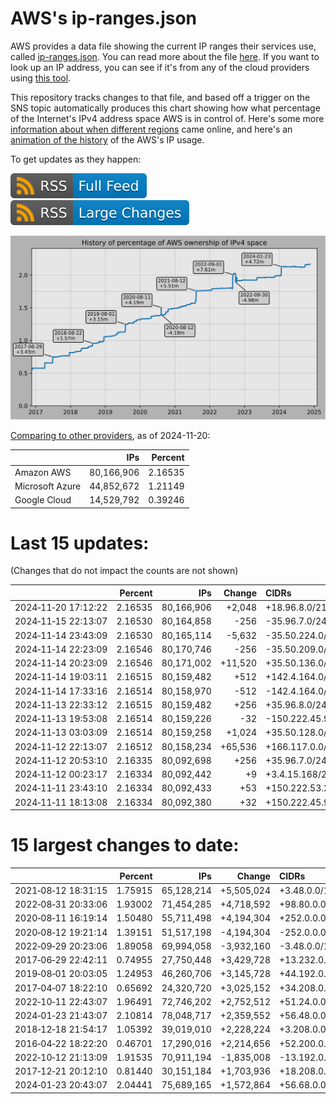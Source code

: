 # AWS's ip-ranges.json

AWS provides a data file showing the current IP ranges their
services use, called [ip-ranges.json](https://ip-ranges.amazonaws.com/ip-ranges.json).
You can read more about the file [here](https://docs.aws.amazon.com/general/latest/gr/aws-ip-ranges.html).
If you want to look up an IP address, you can see if it's from any of the cloud providers using [this tool](https://cloud-ips.s3-us-west-2.amazonaws.com/index.html).

This repository tracks changes to that file, and based off a trigger on the SNS 
topic automatically produces this chart showing how what percentage of the 
Internet's IPv4 address space AWS is in control of.  Here's some 
more [information about when different regions](announces.md) came 
online, and here's an [animation of the history](https://youtu.be/Su25yl7eol8) 
of the AWS's IP usage.

To get updates as they happen:

[![RSS Icon (Full Feed)](images/rss_badge.svg)](https://raw.githubusercontent.com/seligman/aws-ip-ranges/master/rss.xml)
[![RSS Icon (Large Changes)](images/rss_badge_partial.svg)](https://raw.githubusercontent.com/seligman/aws-ip-ranges/master/rss_big_changes.xml)

![History of AWS](history_count.svg)

[Comparing to other providers](https://github.com/seligman/cloud_sizes), as of 2024-11-20:

| | IPs | Percent |
| --- | ---: | ---: |
| Amazon AWS | 80,166,906 | 2.16535 |
| Microsoft Azure | 44,852,672 | 1.21149 |
| Google Cloud | 14,529,792 | 0.39246 |


# Last 15 updates:

(Changes that do not impact the counts are not shown)

| | Percent | IPs | Change | CIDRs |
| :--- | ---: | ---: | ---: | :--- |
| 2024&#8209;11&#8209;20&nbsp;17:12:22 | 2.16535 | 80,166,906 | +2,048 | +18.96.8.0/21 |
| 2024&#8209;11&#8209;15&nbsp;22:13:07 | 2.16530 | 80,164,858 | -256 | -35.96.7.0/24 |
| 2024&#8209;11&#8209;14&nbsp;23:43:09 | 2.16530 | 80,165,114 | -5,632 | -35.50.224.0/21,&nbsp;-35.50.136.0/22,&nbsp;-35.50.140.0/23,&nbsp;... |
| 2024&#8209;11&#8209;14&nbsp;22:23:09 | 2.16546 | 80,170,746 | -256 | -35.50.209.0/24 |
| 2024&#8209;11&#8209;14&nbsp;20:23:09 | 2.16546 | 80,171,002 | +11,520 | +35.50.136.0/21,&nbsp;+35.50.208.0/21,&nbsp;+35.50.224.0/21,&nbsp;... |
| 2024&#8209;11&#8209;14&nbsp;19:03:11 | 2.16515 | 80,159,482 | +512 | +142.4.164.0/23 |
| 2024&#8209;11&#8209;14&nbsp;17:33:16 | 2.16514 | 80,158,970 | -512 | -142.4.164.0/23 |
| 2024&#8209;11&#8209;13&nbsp;22:33:12 | 2.16515 | 80,159,482 | +256 | +35.96.8.0/24 |
| 2024&#8209;11&#8209;13&nbsp;19:53:08 | 2.16514 | 80,159,226 | -32 | -150.222.45.96/27 |
| 2024&#8209;11&#8209;13&nbsp;03:03:09 | 2.16514 | 80,159,258 | +1,024 | +35.50.128.0/22 |
| 2024&#8209;11&#8209;12&nbsp;22:13:07 | 2.16512 | 80,158,234 | +65,536 | +166.117.0.0/16 |
| 2024&#8209;11&#8209;12&nbsp;20:53:10 | 2.16335 | 80,092,698 | +256 | +35.96.7.0/24 |
| 2024&#8209;11&#8209;12&nbsp;00:23:17 | 2.16334 | 80,092,442 | +9 | +3.4.15.168/29,&nbsp;+3.4.12.54/32 |
| 2024&#8209;11&#8209;11&nbsp;23:43:10 | 2.16334 | 80,092,433 | +53 | +150.222.53.224/27,&nbsp;+3.4.15.152/29,&nbsp;+3.4.15.160/29,&nbsp;... |
| 2024&#8209;11&#8209;11&nbsp;18:13:08 | 2.16334 | 80,092,380 | +32 | +150.222.45.96/27 |


# 15 largest changes to date:

| | Percent | IPs | Change | CIDRs |
| :--- | ---: | ---: | ---: | :--- |
| 2021&#8209;08&#8209;12&nbsp;18:31:15 | 1.75915 | 65,128,214 | +5,505,024 | +3.48.0.0/12,&nbsp;+35.96.0.0/12,&nbsp;+3.152.0.0/13,&nbsp;... |
| 2022&#8209;08&#8209;31&nbsp;20:33:06 | 1.93002 | 71,454,285 | +4,718,592 | +98.80.0.0/12,&nbsp;+184.32.0.0/12,&nbsp;+13.184.0.0/13,&nbsp;... |
| 2020&#8209;08&#8209;11&nbsp;16:19:14 | 1.50480 | 55,711,498 | +4,194,304 | +252.0.0.0/10 |
| 2020&#8209;08&#8209;12&nbsp;19:21:14 | 1.39151 | 51,517,198 | -4,194,304 | -252.0.0.0/10 |
| 2022&#8209;09&#8209;29&nbsp;20:23:06 | 1.89058 | 69,994,058 | -3,932,160 | -3.48.0.0/12,&nbsp;-35.96.0.0/12,&nbsp;-3.240.0.0/13,&nbsp;... |
| 2017&#8209;06&#8209;29&nbsp;22:42:11 | 0.74955 | 27,750,448 | +3,429,728 | +13.232.0.0/13,&nbsp;+34.240.0.0/13,&nbsp;+35.168.0.0/13,&nbsp;... |
| 2019&#8209;08&#8209;01&nbsp;20:03:05 | 1.24953 | 46,260,706 | +3,145,728 | +44.192.0.0/10,&nbsp;-3.192.0.0/12 |
| 2017&#8209;04&#8209;07&nbsp;18:22:10 | 0.65692 | 24,320,720 | +3,025,152 | +34.208.0.0/12,&nbsp;+34.224.0.0/12,&nbsp;+13.58.0.0/15,&nbsp;... |
| 2022&#8209;10&#8209;11&nbsp;22:43:07 | 1.96491 | 72,746,202 | +2,752,512 | +51.24.0.0/13,&nbsp;+57.104.0.0/13,&nbsp;+51.20.0.0/14,&nbsp;... |
| 2024&#8209;01&#8209;23&nbsp;21:43:07 | 2.10814 | 78,048,717 | +2,359,552 | +56.48.0.0/13,&nbsp;+16.28.0.0/14,&nbsp;+16.64.0.0/14,&nbsp;... |
| 2018&#8209;12&#8209;18&nbsp;21:54:17 | 1.05392 | 39,019,010 | +2,228,224 | +3.208.0.0/12,&nbsp;+3.224.0.0/12,&nbsp;+13.48.0.0/15 |
| 2016&#8209;04&#8209;22&nbsp;18:22:20 | 0.46701 | 17,290,016 | +2,214,656 | +52.200.0.0/13,&nbsp;+52.208.0.0/13,&nbsp;+52.36.0.0/14,&nbsp;... |
| 2022&#8209;10&#8209;12&nbsp;21:13:09 | 1.91535 | 70,911,194 | -1,835,008 | -13.192.0.0/13,&nbsp;-16.28.0.0/14,&nbsp;-40.172.0.0/14,&nbsp;... |
| 2017&#8209;12&#8209;21&nbsp;20:12:10 | 0.81440 | 30,151,184 | +1,703,936 | +18.208.0.0/13,&nbsp;+18.204.0.0/14,&nbsp;+18.224.0.0/14,&nbsp;... |
| 2024&#8209;01&#8209;23&nbsp;20:43:07 | 2.04441 | 75,689,165 | +1,572,864 | +56.68.0.0/14,&nbsp;+56.128.0.0/14,&nbsp;+56.136.0.0/14,&nbsp;... |
